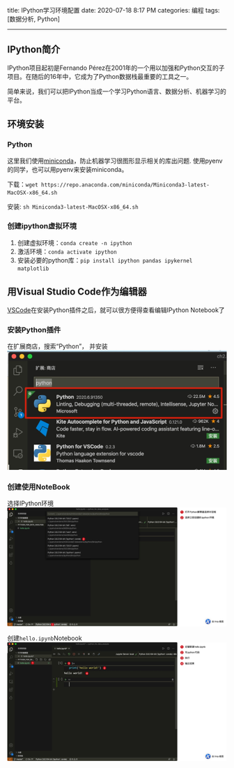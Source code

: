 title: IPython学习环境配置
date: 2020-07-18 8:17 PM
categories: 编程
tags: [数据分析, Python]

---

## IPython简介
IPython项目起初是Fernando Pérez在2001年的一个用以加强和Python交互的子项目。在随后的16年中，它成为了Python数据栈最重要的工具之一。

简单来说，我们可以把IPython当成一个学习Python语言、数据分析、机器学习的平台。

<!--more-->

## 环境安装
### Python
这里我们使用[miniconda](https://docs.conda.io/en/latest/miniconda.html)，防止机器学习很图形显示相关的库出问题. 使用pyenv的同学，也可以用pyenv来安装miniconda。

下载：`wget https://repo.anaconda.com/miniconda/Miniconda3-latest-MacOSX-x86_64.sh`

安装: `sh Miniconda3-latest-MacOSX-x86_64.sh`

### 创建ipython虚拟环境
1. 创建虚拟环境：`conda create -n ipython`
2. 激活环境：`conda activate ipython`
3. 安装必要的python库：`pip install ipython pandas ipykernel matplotlib`

## 用Visual Studio Code作为编辑器
[VSCode](https://code.visualstudio.com/)在安装Python插件之后，就可以很方便得查看编辑IPython Notebook了

### 安装Python插件
在扩展商店，搜索“Python”， 并安装
![-w549](media/15951449200011.jpg)

### 创建使用NoteBook
选择IPython环境
![-w1421](media/15951453546560.jpg)

创建`hello.ipynb`Notebook
![-w1421](media/15951457001314.jpg)

